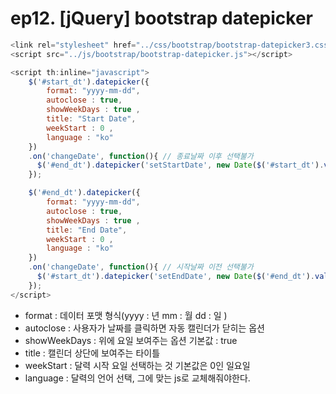 # ep12. [jQuery] bootstrap datepicker
```javascript
<link rel="stylesheet" href="../css/bootstrap/bootstrap-datepicker3.css">
<script src="../js/bootstrap/bootstrap-datepicker.js"></script>
```
```javascript
<script th:inline="javascript">
	$('#start_dt').datepicker({
	    format: "yyyy-mm-dd",	
	    autoclose : true,	
	    showWeekDays : true ,
	    title: "Start Date",
	    weekStart : 0 ,
	    language : "ko" 
	})
	.on('changeDate', function(){ // 종료날짜 이후 선택불가
	  $('#end_dt').datepicker('setStartDate', new Date($('#start_dt').val()));
	}); 

	$('#end_dt').datepicker({
	    format: "yyyy-mm-dd",	
	    autoclose : true,	
	    showWeekDays : true ,
	    title: "End Date",	
	    weekStart : 0 ,
	    language : "ko"	
	})
	.on('changeDate', function(){ // 시작날짜 이전 선택불가
	  $('#start_dt').datepicker('setEndDate', new Date($('#end_dt').val()));
	});
</script>
```
- format : 데이터 포맷 형식(yyyy : 년 mm : 월 dd : 일 )
- autoclose : 사용자가 날짜를 클릭하면 자동 캘린더가 닫히는 옵션
- showWeekDays : 위에 요일 보여주는 옵션 기본값 : true
- title : 캘린더 상단에 보여주는 타이틀
- weekStart : 달력 시작 요일 선택하는 것 기본값은 0인 일요일 
- language : 달력의 언어 선택, 그에 맞는 js로 교체해줘야한다.